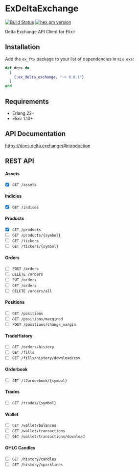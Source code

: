 # ExDeltaExchange
[![Build Status](https://github.com/fremantle-industries/ex_delta_exchange/workflows/test/badge.svg?branch=main)](https://github.com/fremantle-industries/ex_delta_exchange/actions?query=workflow%3Atest)
[![hex.pm version](https://img.shields.io/hexpm/v/ex_delta_exchange.svg?style=flat)](https://hex.pm/packages/ex_delta_exchange)


Delta Exchange API Client for Elixir

## Installation

Add the `ex_ftx` package to your list of dependencies in `mix.exs`:

```elixir
def deps do
  [
    {:ex_delta_exchange, "~> 0.0.1"}
  ]
end
```

## Requirements

- Erlang 22+
- Elixir 1.10+

## API Documentation

https://docs.delta.exchange/#introduction

## REST API

#### Assets

- [x] `GET /assets`

#### Indicies

- [x] `GET /indices`

#### Products

- [x] `GET /products`
- [ ] `GET /products/{symbol}`
- [ ] `GET /tickers`
- [ ] `GET /tickers/{symbol}`

#### Orders

- [ ] `POST /orders`
- [ ] `DELETE /orders`
- [ ] `PUT /orders`
- [ ] `GET /orders`
- [ ] `DELETE /orders/all`

#### Positions

- [ ] `GET /positions`
- [ ] `GET /positions/margined`
- [ ] `POST /positions/change_margin`

#### TradeHistory

- [ ] `GET /orders/history`
- [ ] `GET /fills`
- [ ] `GET /fills/history/download/csv`

#### Orderbook

- [ ] `GET /l2orderbook/{symbol}`

#### Trades

- [ ] `GET /trades/{symbol}`

#### Wallet

- [ ] `GET /wallet/balances`
- [ ] `GET /wallet/transactions`
- [ ] `GET /wallet/transactions/download`

#### OHLC Candles

- [ ] `GET /history/candles`
- [ ] `GET /history/sparklines`
